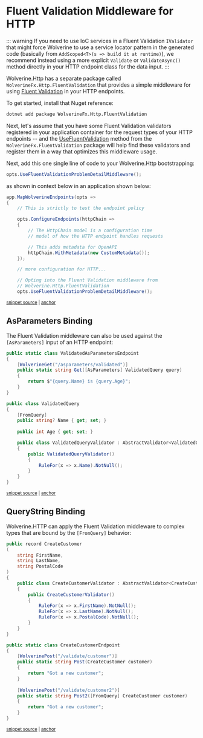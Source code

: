 # Fluent Validation Middleware for HTTP

::: warning
If you need to use IoC services in a Fluent Validation `IValidator` that might force Wolverine to use a service locator
pattern in the generated code (basically from `AddScoped<T>(s => build it at runtime)`), we recommend instead using a 
more explicit `Validate` or `ValidateAsync()` method directly in your HTTP endpoint class for the data input.
:::

Wolverine.Http has a separate package called `WolverineFx.Http.FluentValidation` that provides a simple middleware
for using [Fluent Validation](https://docs.fluentvalidation.net/en/latest/) in your HTTP endpoints.

To get started, install that Nuget reference:

```bash
dotnet add package WolverineFx.Http.FluentValidation
```

Next, let's assume that you have some Fluent Validation validators registered in your application container for the
request types of your HTTP endpoints -- and the [UseFluentValidation](/guide/handlers/fluent-validation) method from the 
`WolverineFx.FluentValidation` package will help find these validators and register them in a way that optimizes this
middleware usage.

Next, add this one single line of code to your Wolverine.Http bootstrapping:

```csharp
opts.UseFluentValidationProblemDetailMiddleware();
```

as shown in context below in an application shown below:

<!-- snippet: sample_using_configure_endpoints -->
<a id='snippet-sample_using_configure_endpoints'></a>
```cs
app.MapWolverineEndpoints(opts =>
{
    // This is strictly to test the endpoint policy

    opts.ConfigureEndpoints(httpChain =>
    {
        // The HttpChain model is a configuration time
        // model of how the HTTP endpoint handles requests

        // This adds metadata for OpenAPI
        httpChain.WithMetadata(new CustomMetadata());
    });

    // more configuration for HTTP...

    // Opting into the Fluent Validation middleware from
    // Wolverine.Http.FluentValidation
    opts.UseFluentValidationProblemDetailMiddleware();
```
<sup><a href='https://github.com/JasperFx/wolverine/blob/main/src/Http/WolverineWebApi/Program.cs#L216-L237' title='Snippet source file'>snippet source</a> | <a href='#snippet-sample_using_configure_endpoints' title='Start of snippet'>anchor</a></sup>
<!-- endSnippet -->

## AsParameters Binding

The Fluent Validation middleware can also be used against the `[AsParameters]` input 
of an HTTP endpoint:

<!-- snippet: sample_using_fluent_validation_with_AsParameters -->
<a id='snippet-sample_using_fluent_validation_with_asparameters'></a>
```cs
public static class ValidatedAsParametersEndpoint
{
    [WolverineGet("/asparameters/validated")]
    public static string Get([AsParameters] ValidatedQuery query)
    {
        return $"{query.Name} is {query.Age}";
    }
}

public class ValidatedQuery
{
    [FromQuery]
    public string? Name { get; set; }
    
    public int Age { get; set; }

    public class ValidatedQueryValidator : AbstractValidator<ValidatedQuery>
    {
        public ValidatedQueryValidator()
        {
            RuleFor(x => x.Name).NotNull();
        }
    }
}
```
<sup><a href='https://github.com/JasperFx/wolverine/blob/main/src/Http/WolverineWebApi/FormEndpoints.cs#L201-L228' title='Snippet source file'>snippet source</a> | <a href='#snippet-sample_using_fluent_validation_with_asparameters' title='Start of snippet'>anchor</a></sup>
<!-- endSnippet -->

## QueryString Binding <Badge type="tip" text="5.0" />

Wolverine.HTTP can apply the Fluent Validation middleware to complex types that are bound by the `[FromQuery]` behavior:

<!-- snippet: sample_CreateCustomer_endpoint_with_validation -->
<a id='snippet-sample_createcustomer_endpoint_with_validation'></a>
```cs
public record CreateCustomer
(
    string FirstName,
    string LastName,
    string PostalCode
)
{
    public class CreateCustomerValidator : AbstractValidator<CreateCustomer>
    {
        public CreateCustomerValidator()
        {
            RuleFor(x => x.FirstName).NotNull();
            RuleFor(x => x.LastName).NotNull();
            RuleFor(x => x.PostalCode).NotNull();
        }
    }
}

public static class CreateCustomerEndpoint
{
    [WolverinePost("/validate/customer")]
    public static string Post(CreateCustomer customer)
    {
        return "Got a new customer";
    }
    
    [WolverinePost("/validate/customer2")]
    public static string Post2([FromQuery] CreateCustomer customer)
    {
        return "Got a new customer";
    }
}
```
<sup><a href='https://github.com/JasperFx/wolverine/blob/main/src/Http/WolverineWebApi/Validation/CreateCustomerEndpoint.cs#L8-L43' title='Snippet source file'>snippet source</a> | <a href='#snippet-sample_createcustomer_endpoint_with_validation' title='Start of snippet'>anchor</a></sup>
<!-- endSnippet -->
